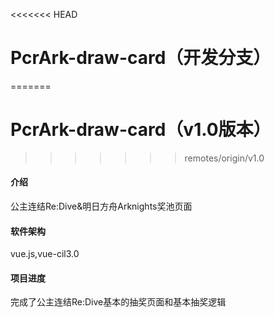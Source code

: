 <<<<<<< HEAD
# PcrArk-draw-card（开发分支）
=======
# PcrArk-draw-card（v1.0版本）
>>>>>>> remotes/origin/v1.0

#### 介绍
公主连结Re:Dive&明日方舟Arknights奖池页面

#### 软件架构
vue.js,vue-cil3.0

#### 项目进度
完成了公主连结Re:Dive基本的抽奖页面和基本抽奖逻辑

